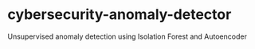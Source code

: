 # cybersecurity-anomaly-detector
Unsupervised anomaly detection using Isolation Forest and Autoencoder
